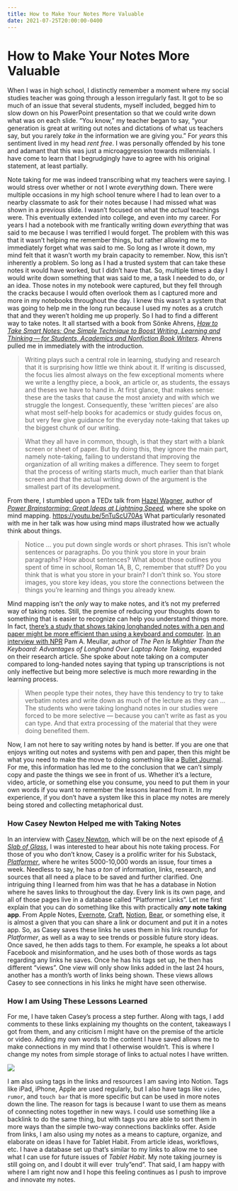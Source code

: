 ```yaml
---
title: How to Make Your Notes More Valuable
date: 2021-07-25T20:00:00-0400
---
```


# How to Make Your Notes More Valuable

When I was in high school, I distinctly remember a moment where my social studies teacher was going through a lesson irregularly fast. It got to be so much of an issue that several students, myself included, begged him to slow down on his PowerPoint presentation so that we could write down what was on each slide. “You know,” my teacher began to say, “your generation is great at writing out notes and dictations of what us teachers say, but you rarely _take in_ the information we are giving you.” For _years_ this sentiment lived in my head _rent free_. I was personally offended by his tone and adamant that this was just a microaggression towards millennials. I have come to learn that I begrudgingly have to agree with his original statement, at least partially.

Note taking for me was indeed transcribing what my teachers were saying. I would stress over whether or not I wrote _everything_ down. There were multiple occasions in my high school tenure where I had to lean over to a nearby classmate to ask for their notes because I had missed what was shown in a previous slide. I wasn’t focused on what the _actual_ teachings were. This eventually extended into college, and even into my career. For years I had a notebook with me frantically writing down _everything_ that was said to me because I was terrified I would forget. The problem with this was that it wasn’t helping me remember things, but rather allowing me to immediately forget what was said to me. So long as I wrote it down, my mind felt that it wasn’t worth my brain capacity to remember. Now, this isn’t inherently a problem. So long as I had a trusted system that can take these notes it would have worked, but I didn’t have that. So, multiple times a day I would write down something that was said to me, a task I needed to do, or an idea. Those notes in my notebook were captured, but they fell through the cracks because I would often overlook them as I captured more and more in my notebooks throughout the day. I knew this wasn’t a system that was going to help me in the long run because I used my notes as a crutch that and they weren’t holding me up properly. So I had to find a different way to take notes. It all startsed with a book from Sönke Ahrens, _[How to Take Smart Notes: One Simple Technique to Boost Writing, Learning and Thinking — for Students, Academics and Nonfiction Book Writers](https://www.amazon.com/gp/product/B06WVYW33Y/ref=dbs_a_def_rwt_bibl_vppi_i0)_. Ahrens pulled me in immediately with the introduction.

> Writing plays such a central role in learning, studying and research that it is surprising how little we think about it. If writing is discussed, the focus lies almost always on the few exceptional moments where we write a lengthy piece, a book, an article or, as students, the essays and theses we have to hand in. At first glance, that makes sense: these are the tasks that cause the most anxiety and with which we struggle the longest. Consequently, these ‘written pieces’ are also what most self-help books for academics or study guides focus on, but very few give guidance for the everyday note-taking that takes up the biggest chunk of our writing.

> What they all have in common, though, is that they start with a blank screen or sheet of paper. But by doing this, they ignore the main part, namely note-taking, failing to understand that improving the organization of all writing makes a difference. They seem to forget that the process of writing starts much, much earlier than that blank screen and that the actual writing down of the argument is the smallest part of its development.

From there, I stumbled upon a TEDx talk from [Hazel Wagner](https://powerbrainstorming.com/), author of _[Power Brainstorming: Great Ideas at Lightning Speed](https://www.amazon.com/Power-Brainstorming-Lightning-Brainiance-Business-ebook/dp/B002C759F0),_ where she spoke on mind mapping. https://youtu.be/5nTuScU70As What particularly resonated with me in her talk was how using mind maps illustrated how we actually think about things.

> Notice … you put down single words or short phrases. This isn’t whole sentences or paragraphs. Do you think you store in your brain paragraphs? How about sentences? What about those outlines you spent of time in school, Roman 1A, B, C, remember that stuff? Do you think that is what you store in your brain? I don’t think so. You store images, you store key ideas, you store the connections between the things you’re learning and things you already knew.

Mind mapping isn’t the _only_ way to make notes, and it’s not my preferred way of taking notes. Still, the premise of reducing your thoughts down to something that is easier to recognize can help you understand things more. In fact, [there’s a study that shows taking longhanded notes with a pen and paper might be more efficient than using a keyboard and computer](https://journals.sagepub.com/doi/abs/10.1177/0956797614524581). [In an interview with NPR](https://www.npr.org/2016/04/17/474525392/attention-students-put-your-laptops-away) Pam A. Meullar, author of _The Pen Is Mightier Than the Keyboard: Advantages of Longhand Over Laptop Note Taking,_ expanded on their research article. She spoke about note taking on a computer compared to long-handed notes saying that typing up transcriptions is not only ineffective but being more selective is much more rewarding in the learning process.

> When people type their notes, they have this tendency to try to take verbatim notes and write down as much of the lecture as they can … The students who were taking longhand notes in our studies were forced to be more selective — because you can’t write as fast as you can type. And that extra processing of the material that they were doing benefited them.

Now, I am not here to say writing notes by hand is better. If you are one that enjoys writing out notes and systems with pen and paper, then this might be what you need to make the move to doing something like a [Bullet Journal](https://bulletjournal.com/). For me, this information has led me to the conclusion that we can’t simply copy and paste the things we see in front of us. Whether it’s a lecture, video, article, or something else you consume, you need to put them in your own words if you want to remember the lessons learned from it. In my experience, if you don’t have a system like this in place my notes are merely being stored and collecting metaphorical dust.

### How Casey Newton Helped me with Taking Notes

In an interview with [Casey Newton](https://twitter.com/CaseyNewton?ref_src=twsrc%5Egoogle%7Ctwcamp%5Eserp%7Ctwgr%5Eauthor), which will be on the next episode of _[A Slab of Glass](https://clicked.news/p/casey-newtons-writing-process-854?s=r)_, I was interested to hear about his note taking process. For those of you who don’t know, Casey is a prolific writer for his Substack, _[Platformer](https://www.platformer.news/)_, where he writes 5000-10,000 words an issue, four times a week. Needless to say, he has _a ton_ of information, links, research, and sources that all need a place to be saved and further clarified. One intriguing thing I learned from him was that he has a database in Notion where he saves links to throughout the day. Every link is its own page, and all of those pages live in a database called “Platformer Links”. Let me first explain that you can do something like this with practically _**any**_ **note taking app**. From Apple Notes, [Evernote](https://evernote.com/), [Craft](https://www.craft.do/), [Notion](https://www.notion.so/), [Bear](https://bear.app/), or something else, it is almost a given that you can share a link or document and put it in a notes app. So, as Casey saves these links he uses them in his link roundup for _Platformer_, as well as a way to see trends or possible future story ideas. Once saved, he then adds tags to them. For example, he speaks a lot about Facebook and misinformation, and he uses both of those words as tags regarding any links he saves. Once he has his tags set up, he then has different “views”. One view will only show links added in the last 24 hours, another has a month’s worth of links being shown. These views allows Casey to see connections in his links he might have seen otherwise.

### How I am Using These Lessons Learned

For me, I have taken Casey’s process a step further. Along with tags, I add comments to these links explaining my thoughts on the content, takeaways I got from them, and any criticism I might have on the premise of the article or video. Adding my own words to the content I have saved allows me to make connections in my mind that I otherwise wouldn’t. This is where I change my notes from simple storage of links to actual notes I have written. 

![](https://jeffperry.b-cdn.net/8a9a21a4af.jpg)

I am also using tags in the links and resources I am saving into Notion. Tags like iPad, iPhone, Apple are used regularly, but I also have tags like `video`, `rumor`, and `touch bar` that is more specific but can be used in more notes down the line. The reason for tags is because I want to use them as means of connecting notes together in new ways. I could use something like a backlink to do the same thing, but with tags you are able to sort them in more ways than the simple two-way connections backlinks offer. Aside from links, I am also using my notes as a means to capture, organize, and elaborate on ideas I have for Tablet Habit. From article ideas, workflows, etc. I have a database set up that’s similar to my links to allow me to see what I can use for future issues of _Tablet Habit_. My note taking journey is still going on, and I doubt it will ever  truly”end”. That said, I am happy with where I am right now and I hope this feeling continues as I push to improve and innovate my notes.
